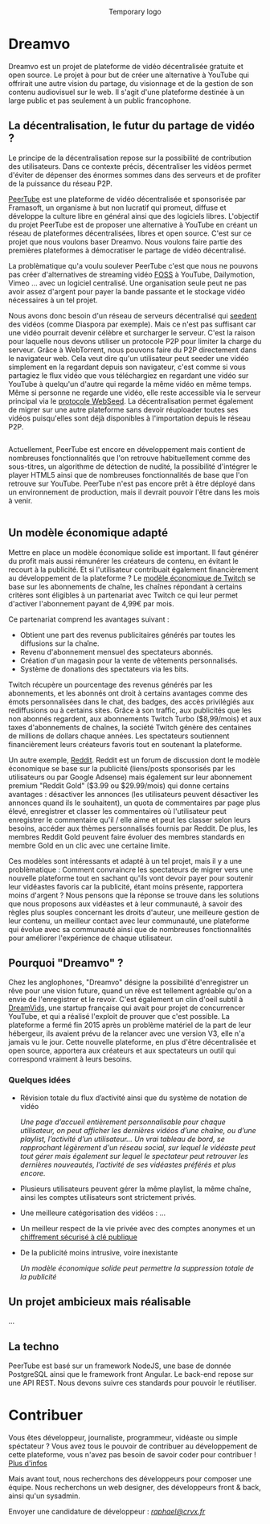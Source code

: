 <p align="center"><img src="./images/tmp_logo.png" alt="" /><br>Temporary logo</p>

# Dreamvo
Dreamvo est un projet de plateforme de vidéo décentralisée gratuite et open source. Le projet à pour but de créer une alternative à YouTube qui offrirait une autre vision du partage, du visionnage et de la gestion de son contenu audiovisuel sur le web. Il s'agit d'une plateforme destinée à un large public et pas seulement à un public francophone.

## La décentralisation, le futur du partage de vidéo ?
Le principe de la décentralisation repose sur la possibilité de contribution des utilisateurs. Dans ce contexte précis, décentraliser les vidéos permet d'éviter de dépenser des énormes sommes dans des serveurs et de profiter de la puissance du réseau P2P.

<a href="https://github.com/Chocobozzz/PeerTube">PeerTube</a> est une plateforme de vidéo décentralisée et sponsorisée par Framasoft, un organisme à but non lucratif qui promeut, diffuse et développe la culture libre en général ainsi que des logiciels libres. L'objectif du projet PeerTube est de proposer une alternative à YouTube en créant un réseau de plateformes décentralisées, libres et open source. C'est sur ce projet que nous voulons baser Dreamvo. Nous voulons faire partie des premières plateformes à démocratiser le partage de vidéo décentralisé.

La problèmatique qu'a voulu soulever PeerTube c'est que nous ne pouvons pas créer d'alternatives de streaming vidéo <a href="https://en.wikipedia.org/wiki/Free_and_open-source_software">FOSS</a> à YouTube, Dailymotion, Vimeo ... avec un logiciel centralisé. Une organisation seule peut ne pas avoir assez d'argent pour payer la bande passante et le stockage vidéo nécessaires à un tel projet.

Nous avons donc besoin d'un réseau de serveurs décentralisé qui <a href="http://www.commentcamarche.net/faq/19276-seeders-et-leechers">seedent</a> des vidéos (comme Diaspora par exemple). Mais ce n'est pas suffisant car une vidéo pourrait devenir célèbre et surcharger le serveur. C'est la raison pour laquelle nous devons utiliser un protocole P2P pour limiter la charge du serveur. Grâce à WebTorrent, nous pouvons faire du P2P directement dans le navigateur web. Cela veut dire qu'un utilisateur peut seeder une vidéo simplement en la regardant depuis son navigateur, c'est comme si vous partagiez le flux vidéo que vous téléchargiez en regardant une vidéo sur YouTube à quelqu'un d'autre qui regarde la même vidéo en même temps. Même si personne ne regarde une vidéo, elle reste accessible via le serveur principal via le <a href="http://getright.com/seedtorrent.html">protocole WebSeed</a>. La décentralisation permet également de migrer sur une autre plateforme sans devoir réuploader toutes ses vidéos puisqu'elles sont déjà disponibles à l'importation depuis le réseau P2P.

<p align="center"><img src="./images/screen2.png" alt="" /></p>

Actuellement, PeerTube est encore en développement mais contient de nombreuses fonctionnalités que l'on retrouve habituellement comme des sous-titres, un algorithme de détection de nudité, la possibilité d'intégrer le player HTML5 ainsi que de nombreuses fonctionnalités de base que l'on retrouve sur YouTube. PeerTube n'est pas encore prêt à être déployé dans un environnement de production, mais il devrait pouvoir l'être dans les mois à venir.

<p align="center"><img src="./images/screen1.png" alt="" /></p>

## Un modèle économique adapté
Mettre en place un modèle économique solide est important. Il faut générer du profit mais aussi rémunérer les créateurs de contenu, en évitant le recourt à la publicité. Et si l'utilisateur contribuait également financièrement au développement de la plateforme ? Le <a href="https://medium.com/precoil/what-is-the-business-model-for-a-twitch-streamer-f3b9e5351666">modèle économique de Twitch</a> se base sur les abonnements de chaîne, les chaînes répondant à certains critères sont éligibles à un partenariat avec Twitch ce qui leur permet d'activer l'abonnement payant de 4,99€ par mois.

Ce partenariat comprend les avantages suivant :
* Obtient une part des revenus publicitaires générés par toutes les diffusions sur la chaîne.
* Revenu d'abonnement mensuel des spectateurs abonnés.
* Création d'un magasin pour la vente de vêtements personnalisés.
* Système de donations des spectateurs via les bits.

Twitch récupère un pourcentage des revenus générés par les abonnements, et les abonnés ont droit à certains avantages comme des émots personnalisées dans le chat, des badges, des accès privilégiés aux rediffusions ou à certains sites. Grâce à son traffic, aux publicités que les non abonnés regardent, aux abonnements Twitch Turbo ($8,99/mois) et aux taxes d'abonnements de chaînes, la société Twitch génère des centaines de millions de dollars chaque années. Les spectateurs soutiennent financièrement leurs créateurs favoris tout en soutenant la plateforme.

Un autre exemple, <a href="https://www.feedough.com/reddit-make-money-reddit-business-model/">Reddit</a>. Reddit est un forum de discussion dont le modèle économique se base sur la publicité (liens/posts sponsorisés par les utilisateurs ou par Google Adsense) mais également sur leur abonnement premium "Reddit Gold" ($3.99 ou $29.99/mois) qui donne certains avantages : désactiver les annonces (les utilisateurs peuvent désactiver les annonces quand ils le souhaitent), un quota de commentaires par page plus élevé, enregistrer et classer les commentaires où l'utilisateur peut enregistrer le commentaire qu'il / elle aime et peut les classer selon leurs besoins, accéder aux thèmes personnalisés fournis par Reddit. De plus, les membres Reddit Gold peuvent faire évoluer des membres standards en membre Gold en un clic avec une certaine limite.

Ces modèles sont intéressants et adapté à un tel projet, mais il y a une problèmatique : Comment convraincre les spectateurs de migrer vers une nouvelle plateforme tout en sachant qu'ils vont devoir payer pour soutenir leur vidéastes favoris car la publicité, étant moins présente, rapportera moins d'argent ? Nous pensons que la réponse se trouve dans les solutions que nous proposons aux vidéastes et à leur communauté, à savoir des règles plus souples concernant les droits d'auteur, une meilleure gestion de leur contenu, un meilleur contact avec leur communauté, une plateforme qui évolue avec sa communauté ainsi que de nombreuses fonctionnalités pour améliorer l'expérience de chaque utilisateur.

## Pourquoi "Dreamvo" ?
Chez les anglophones, "Dreamvo" désigne la possibilité d'enregistrer un rêve pour une vision future, quand un rêve est tellement agréable qu'on a envie de l'enregistrer et le revoir. C'est également un clin d'oeil subtil à <a href="https://github.com/dreamvids">DreamVids</a>, une startup française qui avait pour projet de concurrencer YouTube, et qui a réalisé l'exploit de prouver que c'est possible. La plateforme a fermé fin 2015 après un problème matériel de la part de leur hébergeur, ils avaient prévu de la relancer avec une version V3, elle n'a jamais vu le jour. Cette nouvelle plateforme, en plus d'être décentralisée et open source, apportera aux créateurs et aux spectateurs un outil qui correspond vraiment à leurs besoins.

### Quelques idées

* Révision totale du flux d’activité ainsi que du système de notation de vidéo
  
  *Une page d’accueil entièrement personnalisable pour chaque utilisateur, on peut afficher les dernières vidéos d’une chaîne, ou d’une playlist, l’activité d’un utilisateur… Un vrai tableau de bord, se rapprochant légèrement d'un réseau social, sur lequel le vidéaste peut tout gérer mais également sur lequel le spectateur peut retrouver les dernières nouveautés, l’activité de ses vidéastes préférés et plus encore.*
* Plusieurs utilisateurs peuvent gérer la même playlist, la même chaîne, ainsi les comptes utilisateurs sont strictement privés.
* Une meilleure catégorisation des vidéos : ...
* Un meilleur respect de la vie privée avec des comptes anonymes et un <a href="https://www.globalsign.fr/fr/centre-information-ssl/cryptographie-cle-publique/">chiffrement sécurisé à clé publique</a>
* De la publicité moins intrusive, voire inexistante

  *Un modèle économique solide peut permettre la suppression totale de la publicité*
  
## Un projet ambicieux mais réalisable
...

## La techno
PeerTube est basé sur un framework NodeJS, une base de donnée PostgreSQL ainsi que le framework front Angular. Le back-end repose sur une API REST. Nous devons suivre ces standards pour pouvoir le réutiliser.

# Contribuer
Vous êtes développeur, journaliste, programmeur, vidéaste ou simple spéctateur ? Vous avez tous le pouvoir de contribuer au développement de cette plateforme, vous n'avez pas besoin de savoir coder pour contribuer ! <a href="https://github.com/Chocobozzz/PeerTube/blob/develop/.github/CONTRIBUTING.md">Plus d'infos</a>

Mais avant tout, nous recherchons des développeurs pour composer une équipe. Nous recherchons un web designer, des développeurs front & back, ainsi qu'un sysadmin.

Envoyer une candidature de développeur : *raphael@crvx.fr*
